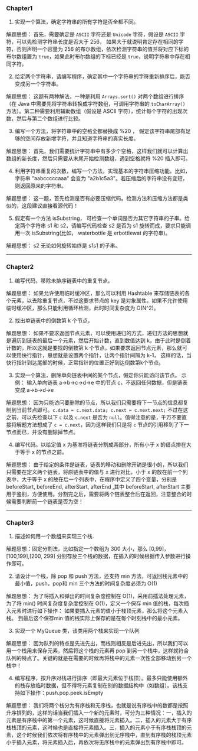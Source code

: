### Chapter1

1. 实现一个算法，确定字符串的所有字符是否全都不同。

 解题思想： 首先，需要确定是 `ASCII` 字符还是 `Unicode` 字符，假设是 `ASCII` 字符，可以先检测字符串长度是否大于 256， 如果大于就说明肯定存在相同的字符，否则声明一个容量为 256 的布尔数组，依次检测字符串的值并将对应下标的布尔数组置为 `true`，如果此时布尔数组的下标已经是 `true`，说明字符串中存在相同字符。
 
2. 给定两个字符串，请编写程序，确定其中一个字符串的字符重新排序后，能否变成另一个字符串。 
 
 解题思想： 这题有两种解法，一种是利用 `Arrays.sort()` 对两个数组进行排序（在 Java 中需要先将字符串转换成字符数组，可调用字符串的 `toCharArray()` 方法）。第二种需要利用辅助数组（假设是 ASCII 字符），统计每个字符的出现次数，然后与第二个数组进行比较。
 
3. 编写一个方法，将字符串中的空格全都替换成 %20 ， 假定该字符串尾部有足够的空间存放新增字符，并且知道字符串的真实长度。
 
 解题思想： 首先，我们需要统计字符串中有多少个空格，这样我们就可以计算出数组的新长度，然后只需要从末尾开始检测数组，遇到空格就将 %20 插入即可。
  
4. 利用字符串重复的次数，编写一个方法，实现基本的字符串压缩功能。比如，字符串 "aabcccccaaa" 会变为 "a2b1c5a3"。若压缩后的字符串没有变短，则返回原来的字符串。

 解题思想： 这一题，首先检测是否有必要压缩代码。检测方法和压缩方法都是类似的，这段建议直接看源代码！

5. 假定有一个方法 isSubstring， 可检查一个单词是否为其它字符串的子串。给定两个字符串 s1 和 s2，请编写代码检查 s2 是否为 s1 旋转而成，要求只能调用一次 isSubstring(比如， waterbottle 是 erbottlewat 的字符串)。
 
 解题思想： s2 无论如何旋转始终是 s1s1 的子串。
 
 ---
 
### Chapter2
 
1. 编写代码，移除未排序链表中的重复节点。
 
 解题思想： 如果允许使用临时缓冲区，那么可以利用 Hashtable 来存储链表的各个元素，以去除重复节点，不过这要求节点的 key 是对象属性。如果不允许使用临时缓冲区，那么只能利用循环检测，此时时间复杂度为 O(N^2)。
 
2. 找出单链表中的倒数第 k 个节点。

 解题思想： 如果不要求返回节点元素，可以使用递归的方式，递归方法的思想就是遍历到链表的最后一个元素，然后开始计数，直到数值达到 k，由于此时是倒着计数的，所以这就是要找的倒数第 k 个节点。如果要求返回节点元素，那么就可以使用快行指针，思想就是设置两个指针，让两个指针间隔为 k-1， 这样的话，当快行指针到达尾部的时候，正常指针的位置正好到达倒数第k个节点。
 
3. 实现一个算法，删除单向链表中间的某个节点，假定你只能访问该节点。 示例： 输入单向链表 a->b->c->d->e 中的节点 c，不返回任何数据，但是链表变成 a->b->d->e

 解题思想： 因为只能访问要删除的节点，所以我们只需要将下一节点的信息都复制到当前节点即可。`c.data = c.next.data; c.next = c.next.next;` 不过在这之前，可以先检查以下 `c` 以及 `c.next` 是否为 `null`。值得注意的是，千万不要直接将解题方法想成了 `c = c.next`，因为这样我们只是将 `c` 节点的引用移到了下一节点而已，并没有删除掉节点。
 
4. 编写代码。以给定值 x 为基准将链表分割成两部分，所有小于 x 的借点排在大于等于 x 的节点之前。

 解题思想： 由于给定的条件是链表，链表的移动和删除开销是很小的，所以我们只需要在定义两个链表，将原链表中的值与 x 进行对比，小于 x 的放在前一个列表中，大于等于 x 的放在后一个列表中，在程序中定义了四个变量，分别是 beforeStart, beforeEnd, afterStart, afterEnd ,其中 beforeStart, afterStart 主要用于鉴别，方便使用。分割完之后，需要将两个链表整合后在返回，注意整合的时候需要判断前一个链表是否为空！
 
 ---
 
### Chapter3

1. 描述如何用一个数组来实现三个栈.

 解题思想：固定分割法，比如指定一个数组为 300 大小，那么 [0,99]，[100,199],[200, 299] 分别存放三个栈的数据，在插入的时候根据传入参数进行操作即可。
 
2. 请设计一个栈，除 pop 和 push 方法，还支持 min 方法，可返回栈元素中的最小值，push，pop和 min 三个方法的时间复杂度必须为 O(1)

 解题思想： 为了将插入和弹出的时间复杂度控制在 O(1)，采用前插法处理元素，为了将 min() 时间复杂度复杂度控制在 O(1)，定义一个保存 min 值的栈，每次插入元素时进行如下操作： 如果要插入元素的值小于栈顶元素，那么将这个元素入栈。 到最后这个保存min 值的栈实际上保存的是在每个时刻栈中的最小元素。
 
3. 实现一个 MyQueue 类，该类用两个栈来实现一个队列

 解题思想： 因为队列的特点是先进先出，而栈则相反是后进先出，所以我们可以用一个栈用来保存元素，然后将这个栈的元素再 pop 到另一个栈中，这样就符合队列的特点了。关键的就是在需要的时候再将栈中的元素一次性全部移动到另一个栈中！
 
4. 编写程序，按升序对栈进行排序（即最大元素位于栈顶）。最多只能使用额外的栈存放临时数据，但不得将元素复制在别的数据结构中（如数组）。该栈支持如下操作：push.pop.peek.isEmpty 

 解题思想： 我们将两个栈分为有序栈和无序栈，也就是说有序栈中的数都是按照升序排列的，这样的话当我们插入一个新的元素时，可分为三种情况：一，插入的元素是有序栈中的第一个元素，这时候直接将元素插入。二，插入的元素大于有序栈栈顶的元素，这时候也是直接将元素插入。三，插入的元素小于有序栈栈顶的元素，这个时候我们依次将有序栈中的元素弹出到无序栈中，直到有序栈的栈顶元素小于插入元素，将元素插入后，再依次将无序栈中的元素弹出到有序栈中即可。
